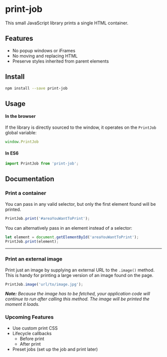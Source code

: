 # print-job

This small JavaScript library prints a single HTML container.

## Features

* No popup windows or iFrames
* No moving and replacing HTML
* Preserve styles inherited from parent elements

## Install
```bash
npm install --save print-job
```

## Usage

#### In the browser
If the library is directly sourced to the window, it operates on the `PrintJob` global variable:
```javascript
window.PrintJob
````

#### In ES6
```javascript
import PrintJob from 'print-job';
```

## Documentation


### Print a container
You can pass in any valid selector, but only the first element found will be printed.
```javascript
PrintJob.print('#areaYouWantToPrint');
``` 

You can alternatively pass in an element instead of a selector:
```javascript
let element = document.getElementById('areaYouWantToPrint');
PrintJob.print(element);
```

---

### Print an external image
Print just an image by supplying an external URL to the `.image()` method. This is handy for printing a large version of
an image found on the page.  
 ```javascript
PrintJob.image('url/to/image.jpg');
```

_**Note:** Because the image has to be fetched, your application code will continue to run after calling this method.
The image will be printed the moment it loads._ 

### Upcoming Features
* Use custom print CSS
* Lifecycle callbacks
    * Before print
    * After print
* Preset jobs (set up the job and print later)
